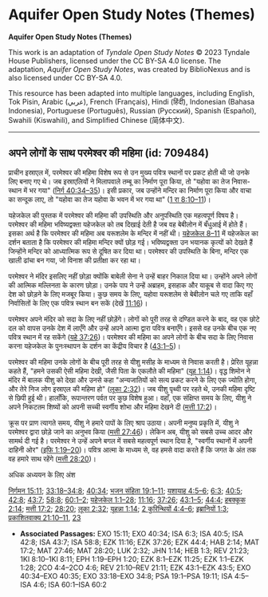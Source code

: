 # Aquifer Open Study Notes (Themes)

**Aquifer Open Study Notes (Themes)**

This work is an adaptation of *Tyndale Open Study Notes* © 2023 Tyndale House Publishers, licensed under the CC BY\-SA 4\.0 license. The adaptation, *Aquifer Open Study Notes*, was created by BiblioNexus and is also licensed under CC BY\-SA 4\.0\.

This resource has been adapted into multiple languages, including English, Tok Pisin, Arabic (عربي), French (Français), Hindi (हिंदी), Indonesian (Bahasa Indonesia), Portuguese (Português), Russian (Русский), Spanish (Español), Swahili (Kiswahili), and Simplified Chinese (简体中文).



--------------------------------

## अपने लोगों के साथ परमेश्वर की महिमा (id: 709484)

प्राचीन इस्राएल में, परमेश्वर की महिमा विशेष रूप से उन मुख्य पवित्र स्थानों पर प्रकट होती थी जो उनके लिए बनाए गए थे। जब इस्राएलियों ने मिलापवाले तम्बू का निर्माण पूरा किया, तो "यहोवा का तेज निवास\-स्थान में भर गया" ([निर्ग 40:34–35](https://ref.ly/Exod40:34-Exod40:35))। इसी प्रकार, जब उन्होंने मन्दिर का निर्माण पूरा किया और वाचा का सन्दूक लाए, तो "यहोवा का तेज यहोवा के भवन में भर गया था" ([1 रा 8:10–11](https://ref.ly/1Kgs8:10-1Kgs8:11))।

यहेजकेल की पुस्तक में परमेश्वर की महिमा की उपस्थिति और अनुपस्थिति एक महत्वपूर्ण विषय है। परमेश्वर की महिमा भविष्यद्वक्ता यहेजकेल को तब दिखाई देती है जब वह बेबीलोन में बँधुआई में होते हैं। इसका अर्थ है कि परमेश्वर की महिमा अब यरूशलेम के मन्दिर में नहीं थी। [यहेजकेल 8–11](https://ref.ly/Ezek8:1-Ezek11:25) में यहेजकेल का दर्शन बताता है कि परमेश्वर की महिमा मन्दिर क्यों छोड़ गई। भविष्यद्वक्ता उन भयानक कृत्यों को देखते हैं जिन्होंने मन्दिर को आध्यात्मिक रूप से दूषित कर दिया था। परमेश्वर की उपस्थिति के बिना, मन्दिर एक खाली ढांचा बन गया, जो विनाश की प्रतीक्षा कर रहा था।

परमेश्वर ने मंदिर इसलिए नहीं छोड़ा क्योंकि बाबेली सेना ने उन्हें बाहर निकाल दिया था। उन्होंने अपने लोगों की आत्मिक मल्लिनता के कारण छोड़ा। उनके पाप ने उन्हें अब्राहम, इसहाक और याकूब से वादा किए गए देश को छोड़ने के लिए मजबूर किया। कुछ समय के लिए, यहोवा यरूशलेम से बेबीलोन चले गए ताकि वहाँ निर्वासितों के लिए एक पवित्र स्थान बन सकें (देखें [11:16](https://ref.ly/Ezek11:16))।

परमेश्वर अपने मंदिर को सदा के लिए नहीं छोड़ेंगे। लोगों को पूरी तरह से दण्डित करने के बाद, वह एक छोटे दल को वापस उनके देश में लाएँगे और उन्हें अपने आत्मा द्वारा पवित्र बनाएँगे। इससे वह उनके बीच एक नए पवित्र स्थान में रह सकेंगे ([यहे 37:26](https://ref.ly/Ezek37:26))। परमेश्वर की महिमा का अपने लोगों के बीच सदा के लिए निवास करना यहेजकेल के पुनःस्थापन के दर्शन का केंद्रीय विचार है ([43:1–5](https://ref.ly/Ezek43:1-Ezek43:5))।

परमेश्वर की महिमा उनके लोगों के बीच पूरी तरह से यीशु मसीह के माध्यम से निवास करती है। प्रेरित यूहन्ना कहते हैं, "हमने उसकी ऐसी महिमा देखी, जैसी पिता के एकलौते की महिमा" ([यूह 1:14](https://ref.ly/John1:14))। वृद्ध शिमोन ने मंदिर में बालक यीशु को देखा और उनसे कहा "अन्यजातियों को सत्य प्रकट करने के लिए एक ज्योति होगा, और तेरे निज लोग इस्राएल की महिमा हो" ([लूका 2:32](https://ref.ly/Luke2:32))। जब यीशु पृथ्वी पर रहते थे, उनकी महिमा दृष्टि से छिपी हुई थी। हालाँकि, रूपान्तरण पर्वत पर कुछ विशेष हुआ। वहाँ, एक संक्षिप्त समय के लिए, यीशु ने अपने निकटतम शिष्यों को अपनी सच्ची स्वर्गीय शोभा और महिमा देखने दी ([मत्ती 17:2](https://ref.ly/Matt17:2))।

क्रूस पर प्राण त्यागते समय, यीशु ने हमारे पापों के लिए श्राप उठाया। अपनी मनुष्य प्रकृति में, यीशु ने परमेश्वर द्वारा छोड़े जाने का अनुभव किया ([मत्ती 27:46](https://ref.ly/Matt27:46))। लेकिन अब, यीशु को सबसे उच्च आदर और सामर्थ दी गई है। परमेश्वर ने उन्हें अपने बगल में सबसे महत्वपूर्ण स्थान दिया है, "स्वर्गीय स्थानों में अपनी दाहिनी ओर" ([इफि 1:19–20](https://ref.ly/Eph1:19-Eph1:20))। पवित्र आत्मा के माध्यम से, वह हमसे वादा करते हैं कि जगत के अंत तक वह हमारे साथ रहेंगे ([मत्ती 28:20](https://ref.ly/Matt28:20))।

अधिक अध्ययन के लिए अंश

[निर्गमन 15:11](https://ref.ly/Exod15:11); [33:18–34:8](https://ref.ly/Exod33:18-Exod34:8); [40:34](https://ref.ly/Exod40:34); [भजन संहिता 19:1–11](https://ref.ly/Ps19:1-Ps19:11); [यशायाह 4:5–6](https://ref.ly/Isa4:5-Isa4:6); [6:3](https://ref.ly/Isa6:3); [40:5](https://ref.ly/Isa40:5); [42:8](https://ref.ly/Isa42:8); [43:7](https://ref.ly/Isa43:7); [58:8](https://ref.ly/Isa58:8); [60:1–2](https://ref.ly/Isa60:1-Isa60:2); [यहेजकेल 1:1–28](https://ref.ly/Ezek1:1-Ezek1:28); [11:16](https://ref.ly/Ezek11:16); [37:26](https://ref.ly/Ezek37:26); [43:1–5](https://ref.ly/Ezek43:1-Ezek43:5); [44:4](https://ref.ly/Ezek44:4); [हबक्कूक 2:14](https://ref.ly/Hab2:14); [मत्ती 17:2](https://ref.ly/Matt17:2); [28:20](https://ref.ly/Matt28:20); [लूका 2:32](https://ref.ly/Luke2:32); [यूहन्ना 1:14](https://ref.ly/John1:14); [2 कुरिन्थियों 4:4–6](https://ref.ly/2Cor4:4-2Cor4:6); [इब्रानियों 1:3](https://ref.ly/Heb1:3); [प्रकाशितवाक्य 21:10–11](https://ref.ly/Rev21:10-Rev21:11), [23](https://ref.ly/Rev21:23)

* **Associated Passages:** EXO 15:11; EXO 40:34; ISA 6:3; ISA 40:5; ISA 42:8; ISA 43:7; ISA 58:8; EZK 11:16; EZK 37:26; EZK 44:4; HAB 2:14; MAT 17:2; MAT 27:46; MAT 28:20; LUK 2:32; JHN 1:14; HEB 1:3; REV 21:23; 1KI 8:10–1KI 8:11; EPH 1:19–EPH 1:20; EZK 8:1–EZK 11:25; EZK 1:1–EZK 1:28; 2CO 4:4–2CO 4:6; REV 21:10–REV 21:11; EZK 43:1–EZK 43:5; EXO 40:34–EXO 40:35; EXO 33:18–EXO 34:8; PSA 19:1–PSA 19:11; ISA 4:5–ISA 4:6; ISA 60:1–ISA 60:2

